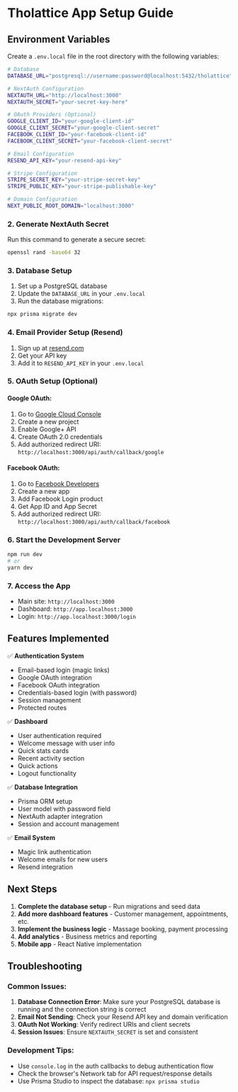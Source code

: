 # Tholattice App Setup Guide

## Environment Variables

Create a `.env.local` file in the root directory with the following variables:

```bash
# Database
DATABASE_URL="postgresql://username:password@localhost:5432/tholattice"

# NextAuth Configuration
NEXTAUTH_URL="http://localhost:3000"
NEXTAUTH_SECRET="your-secret-key-here"

# OAuth Providers (Optional)
GOOGLE_CLIENT_ID="your-google-client-id"
GOOGLE_CLIENT_SECRET="your-google-client-secret"
FACEBOOK_CLIENT_ID="your-facebook-client-id"
FACEBOOK_CLIENT_SECRET="your-facebook-client-secret"

# Email Configuration
RESEND_API_KEY="your-resend-api-key"

# Stripe Configuration
STRIPE_SECRET_KEY="your-stripe-secret-key"
STRIPE_PUBLIC_KEY="your-stripe-publishable-key"

# Domain Configuration
NEXT_PUBLIC_ROOT_DOMAIN="localhost:3000"
```

### 2. Generate NextAuth Secret

Run this command to generate a secure secret:

```bash
openssl rand -base64 32
```

### 3. Database Setup

1. Set up a PostgreSQL database
2. Update the `DATABASE_URL` in your `.env.local`
3. Run the database migrations:

```bash
npx prisma migrate dev
```

### 4. Email Provider Setup (Resend)

1. Sign up at [resend.com](https://resend.com)
2. Get your API key
3. Add it to `RESEND_API_KEY` in your `.env.local`

### 5. OAuth Setup (Optional)

#### Google OAuth:
1. Go to [Google Cloud Console](https://console.cloud.google.com)
2. Create a new project
3. Enable Google+ API
4. Create OAuth 2.0 credentials
5. Add authorized redirect URI: `http://localhost:3000/api/auth/callback/google`

#### Facebook OAuth:
1. Go to [Facebook Developers](https://developers.facebook.com)
2. Create a new app
3. Add Facebook Login product
4. Get App ID and App Secret
5. Add authorized redirect URI: `http://localhost:3000/api/auth/callback/facebook`

### 6. Start the Development Server

```bash
npm run dev
# or
yarn dev
```

### 7. Access the App

- Main site: `http://localhost:3000`
- Dashboard: `http://app.localhost:3000`
- Login: `http://app.localhost:3000/login`

## Features Implemented

✅ **Authentication System**
- Email-based login (magic links)
- Google OAuth integration
- Facebook OAuth integration
- Credentials-based login (with password)
- Session management
- Protected routes

✅ **Dashboard**
- User authentication required
- Welcome message with user info
- Quick stats cards
- Recent activity section
- Quick actions
- Logout functionality

✅ **Database Integration**
- Prisma ORM setup
- User model with password field
- NextAuth adapter integration
- Session and account management

✅ **Email System**
- Magic link authentication
- Welcome emails for new users
- Resend integration

## Next Steps

1. **Complete the database setup** - Run migrations and seed data
2. **Add more dashboard features** - Customer management, appointments, etc.
3. **Implement the business logic** - Massage booking, payment processing
4. **Add analytics** - Business metrics and reporting
5. **Mobile app** - React Native implementation

## Troubleshooting

### Common Issues:

1. **Database Connection Error**: Make sure your PostgreSQL database is running and the connection string is correct
2. **Email Not Sending**: Check your Resend API key and domain verification
3. **OAuth Not Working**: Verify redirect URIs and client secrets
4. **Session Issues**: Ensure `NEXTAUTH_SECRET` is set and consistent

### Development Tips:

- Use `console.log` in the auth callbacks to debug authentication flow
- Check the browser's Network tab for API request/response details
- Use Prisma Studio to inspect the database: `npx prisma studio`
